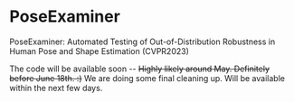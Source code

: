 # PoseExaminer
PoseExaminer: Automated Testing of Out-of-Distribution Robustness in Human Pose and Shape Estimation (CVPR2023)

The code will be available soon -- ~~Highly likely around May. Definitely before June 18th. :)~~ We are doing some final cleaning up. Will be available within the next few days.
